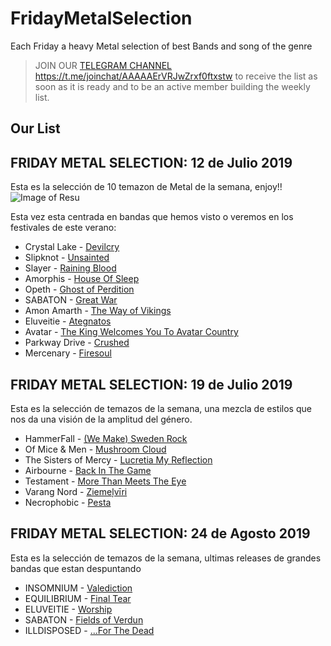 # FridayMetalSelection
Each Friday a heavy Metal selection of best Bands and song of the genre


> JOIN OUR [TELEGRAM CHANNEL](https://t.me/joinchat/AAAAAErVRJwZrxf0ftxstw) https://t.me/joinchat/AAAAAErVRJwZrxf0ftxstw  to receive the list as soon as it is ready and
> to be an active member building the weekly list.

Our List
---


FRIDAY METAL SELECTION: 12 de Julio 2019
---

Esta es la selección de 10 temazon de Metal de la semana, enjoy!!
![Image of Resu](2.jpg)

Esta vez esta centrada en bandas que hemos visto o veremos en los festivales de este verano:

* Crystal Lake - [Devilcry](https://www.youtube.com/watch?v=yjr9TZjTqIM)
* Slipknot - [Unsainted](https://www.youtube.com/watch?v=VpATBBRajP8)
* Slayer - [Raining Blood](https://www.youtube.com/watch?v=d3-ITn0e00U)
* Amorphis - [House Of Sleep](https://www.youtube.com/watch?v=CleR2nYASdo)
* Opeth - [Ghost of Perdition](https://www.youtube.com/watch?v=BAlDEcQMLio)
* SABATON - [Great War](https://www.youtube.com/watch?v=HkbG39-T4H0)
* Amon Amarth - [The Way of Vikings](https://www.youtube.com/watch?v=55OJ17cHeJA)
* Eluveitie - [Ategnatos](https://www.youtube.com/watch?v=BG6en2WyAsw)
* Avatar - [The King Welcomes You To Avatar Country](https://www.youtube.com/watch?v=zfqdCXz8Yww)
* Parkway Drive - [Crushed](https://www.youtube.com/watch?v=9m4685liWb0)
* Mercenary - [Firesoul](https://www.youtube.com/watch?v=OX3wKFYuwbs)


FRIDAY METAL SELECTION: 19 de Julio 2019
----

Esta es la selección de  temazos de la semana, una mezcla de estilos que nos da una visión
de la amplitud del género.


* HammerFall - [(We Make) Sweden Rock ](https://www.youtube.com/watch?v=JbJNccQaKzs)
* Of Mice & Men - [Mushroom Cloud](https://www.youtube.com/watch?v=u1pS2xw3FI4)
* The Sisters of Mercy - [Lucretia My Reflection](https://www.youtube.com/watch?v=IuezNswtRfo)
* Airbourne - [Back In The Game](https://www.youtube.com/watch?v=FlPalDkWsuA)
* Testament - [More Than Meets The Eye](https://www.youtube.com/watch?v=09rHDabBQfA)
* Varang Nord - [Ziemeļvīri](https://www.youtube.com/watch?v=MSoKYMd27XM)
* Necrophobic - [Pesta](https://www.youtube.com/watch?v=6ApYgfDc308)



FRIDAY METAL SELECTION: 24 de Agosto 2019
----

Esta es la selección de  temazos de la semana, ultimas releases de grandes bandas que 
estan despuntando


* INSOMNIUM - [Valediction](https://www.youtube.com/watch?v=_ZLguQ-8w3M)
* EQUILIBRIUM - [Final Tear ](https://www.youtube.com/watch?v=fsbMQihWHyc)
* ELUVEITIE - [Worship](https://www.youtube.com/watch?v=ubhf4AAL5Hc)
* SABATON - [Fields of Verdun](https://www.youtube.com/watch?v=xP8G-LwWNn0)
* ILLDISPOSED - [...For The Dead](https://www.youtube.com/watch?v=FtzGtpHF74o)



